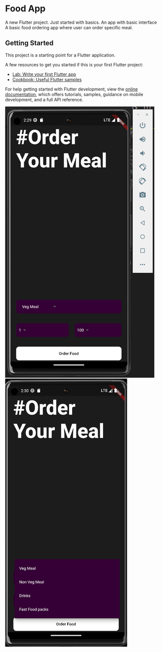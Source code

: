 # Food App

A new Flutter project.
Just started with basics. An app with basic interface <br>
A basic food ordering app where user can order specific meal.

## Getting Started

This project is a starting point for a Flutter application.

A few resources to get you started if this is your first Flutter project:

- [Lab: Write your first Flutter app](https://docs.flutter.dev/get-started/codelab)
- [Cookbook: Useful Flutter samples](https://docs.flutter.dev/cookbook)

For help getting started with Flutter development, view the
[online documentation](https://docs.flutter.dev/), which offers tutorials,
samples, guidance on mobile development, and a full API reference.

![img](https://github.com/Shubhamkumar-op/food-app/blob/master/img/project.png)
![ima](https://github.com/Shubhamkumar-op/food-app/blob/master/img/Screenshot%202023-06-08%20023039.png)
